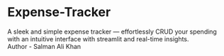 # Expense-Tracker
A sleek and simple expense tracker — effortlessly CRUD your spending with an intuitive interface with streamlit and real-time insights.
<br>
Author - Salman Ali Khan
